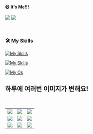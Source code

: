 <!--
#### 📫 How to reach me?
<a href="mailto:thquddnr123@gmail.com">
    <img 
        src="https://img.shields.io/badge/Gmail-d14836?style=flat-square&logo=Gmail&logoColor=white&link=mailto:thquddnr123@gmail.com"
        style="height : auto; margin-left : 60px; margin-right : 60px;"/>
</a>
-->
#### 😄 It's Me!!!
<a href="https://cybecho.notion.site/SBU-s-Archives-854ccd3338c2456a867956f26143998a" target="_blank"><img src="https://img.shields.io/badge/Portfolio-303030?style=for-the-badge&logo=Notion&logoColor=white"/></a>
<a href="https://www.behance.net/thquddnr125654" target="_blank"><img src="https://img.shields.io/badge/Behance-1769FF?style=for-the-badge&logo=Behance&logoColor=white"/></a>
<!-- <a href="https://www.instagram.com/junk_warrior_vintage/" target="_blank"><img src="https://img.shields.io/badge/@junk_warrir_vintage-E4405F?style=for-the-badge&logo=Instagram&logoColor=white"/></a> -->
</br>

### 🛠️ My Skills

[![My Skills](https://skillicons.dev/icons?i=c,cpp,python)](https://skillicons.dev)


[![My Skills](https://skillicons.dev/icons?i=unity,unreal,aws)](https://skillicons.dev)


[![My Os](https://skillicons.dev/icons?i=arch,debian,ubuntu,raspberrypi,apple,windows&perline=3)](https://skillicons.dev)

## 하루에 여러번 이미지가 변해요!

<!--
마크업 바로보기 사이트
https://dillinger.io/ 
-->
  <br/> <table>
<tr>
<td><a href='https://binarypiano.com/'><img src='https://www.random-art.org/img/large/448549.jpg'></a></td>
<td><a href='https://img.theqoo.net/img/rjIus.jpg'><img src='https://www.random-art.org/img/large/448558.jpg'></a></td>
<td><a href='http://www.omglasergunspewpewpew.com/'><img src='https://www.random-art.org/img/large/448526.jpg'></a></td>
</tr>
<tr>
<td><a href='https://pointerpointer.com/'><img src='https://www.random-art.org/img/large/448447.jpg'></a></td>
<td><a href='https://www.omfgdogs.com/#'><img src='https://www.random-art.org/img/large/448491.jpg'></a></td>
<td><a href='https://longdogechallenge.com/'><img src='https://www.random-art.org/img/large/448524.jpg'></a></td>
</tr>
<tr>
<td><a href='https://www.cameronsworld.net'><img src='https://www.random-art.org/img/large/448502.jpg'></a></td>
<td><a href='https://kimjongillookingatthings.tumblr.com/'><img src='https://www.random-art.org/img/large/448510.jpg'></a></td>
<td><a href='https://name.ho9.me/'><img src='https://www.random-art.org/img/large/7837.jpg'></a></td>
</tr>
</table>
